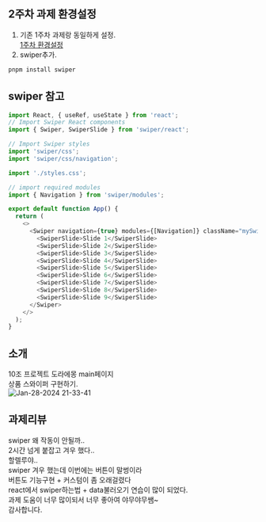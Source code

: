 ## 2주차 과제 환경설정
1. 기존 1주차 과제랑 동일하게 설정. <br/>
[1주차 환경설정](https://github.com/junghyunlee0922/react-homework/tree/main/mission-01)
2. swiper추가.<br/>

```bash
pnpm install swiper
```

## swiper 참고
```js
import React, { useRef, useState } from 'react';
// Import Swiper React components
import { Swiper, SwiperSlide } from 'swiper/react';

// Import Swiper styles
import 'swiper/css';
import 'swiper/css/navigation';

import './styles.css';

// import required modules
import { Navigation } from 'swiper/modules';

export default function App() {
  return (
    <>
      <Swiper navigation={true} modules={[Navigation]} className="mySwiper">
        <SwiperSlide>Slide 1</SwiperSlide>
        <SwiperSlide>Slide 2</SwiperSlide>
        <SwiperSlide>Slide 3</SwiperSlide>
        <SwiperSlide>Slide 4</SwiperSlide>
        <SwiperSlide>Slide 5</SwiperSlide>
        <SwiperSlide>Slide 6</SwiperSlide>
        <SwiperSlide>Slide 7</SwiperSlide>
        <SwiperSlide>Slide 8</SwiperSlide>
        <SwiperSlide>Slide 9</SwiperSlide>
      </Swiper>
    </>
  );
}

```

## 소개
10조 프로젝트 도라에몽 main페이지<br/>
상품 스와이퍼 구현하기.<br/>
![Jan-28-2024 21-33-41](https://github.com/junghyunlee0922/react-homework/assets/148926098/d7f5282b-1865-41c1-a16e-2ac7896f8f12)


## 과제리뷰
swiper 왜 작동이 안될까..<br/>
2시간 넘게 붙잡고 겨우 했다..<br/>
할렐루야..<br/>
swiper 겨우 했는데 이번에는 버튼이 말썽이라<br/>
버튼도 기능구현 + 커스텀이 좀 오래걸렸다<br/>
react에서 swiper하는법 + data불러오기 연습이 많이 되었다.<br/>
과제 도움이 너무 많이되서 너무 좋아여 야무야무쌤~<br/>
감사합니다.